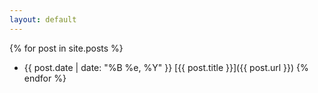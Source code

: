 ```yaml
---
layout: default
---
```



{% for post in site.posts %}
* {{ post.date | date: "%B %e, %Y" }} [{{ post.title }}]({{ post.url }})
{% endfor %}
